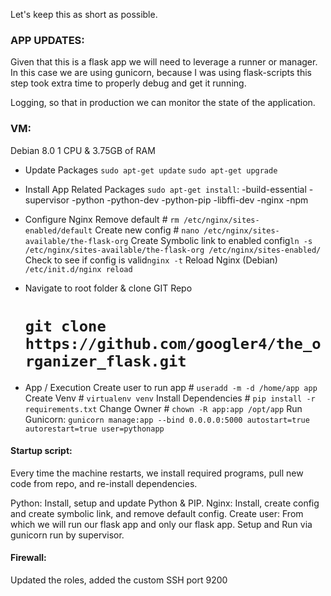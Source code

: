Let's keep this as short as possible.


### APP UPDATES:
Given that this is a flask app we will need to leverage a runner or manager. In this case we are using gunicorn, because I was using flask-scripts this step took extra time to properly debug and get it running.

Logging, so that in production we can monitor the state of the application.


### VM:
Debian 8.0
1 CPU & 3.75GB of RAM

- Update Packages
	`sudo apt-get update`
	`sudo apt-get upgrade`
- Install App Related Packages
	`sudo apt-get install`:
		-build-essential
		-supervisor
		-python
		-python-dev
		-python-pip
		-libffi-dev
		-nginx
	    -npm

- Configure Nginx
	Remove default # `rm /etc/nginx/sites-enabled/default`
	Create new config # `nano /etc/nginx/sites-available/the-flask-org`
	Create Symbolic link to enabled config`ln -s /etc/nginx/sites-available/the-flask-org /etc/nginx/sites-enabled/`
	Check to see if config is valid`nginx -t`
	Reload Nginx (Debian) `/etc/init.d/nginx reload`

- Navigate to root folder & clone GIT Repo
	# `git clone https://github.com/googler4/the_organizer_flask.git`

- App / Execution 
	Create user to run app # `useradd -m -d /home/app app`
	Create Venv # `virtualenv venv`
	Install Dependencies # `pip install -r requirements.txt`
	Change Owner # `chown -R app:app /opt/app`
	Run Gunicorn:
	`gunicorn manage:app --bind 0.0.0.0:5000
		autostart=true
		autorestart=true
		user=pythonapp`

#### Startup script:
Every time the machine restarts, we install required programs, pull new code from repo, and re-install dependencies. 

Python: Install, setup and update Python & PIP.
Nginx: Install, create config and create symbolic link, and remove default config.
Create user: From which we will run our flask app and only our flask app.
Setup and Run via gunicorn run by supervisor.

#### Firewall:
Updated the roles, added the custom SSH port 9200


